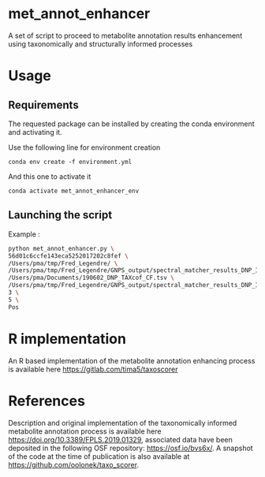 # met_annot_enhancer
A set of script to proceed to metabolite annotation results enhancement using taxonomically and structurally informed processes

# Usage

## Requirements 

The requested package can be installed by creating the conda environment and activating it.

Use the following line for environment creation 

`conda env create -f environment.yml`

And this one to activate it 

`conda activate met_annot_enhancer_env`


## Launching the script

Example : 

```bash
python met_annot_enhancer.py \
56d01c6ccfe143eca5252017202c8fef \
/Users/pma/tmp/Fred_Legendre/ \
/Users/pma/tmp/Fred_Legendre/GNPS_output/spectral_matcher_results_DNP_ISDB.tsv \
/Users/pma/Documents/190602_DNP_TAXcof_CF.tsv \
/Users/pma/tmp/Fred_Legendre/GNPS_output/spectral_matcher_results_DNP_ISDB_repond.tsv \
3 \
5 \
Pos
````


# R implementation

An R based implementation of the metabolite annotation enhancing process is available here https://gitlab.com/tima5/taxoscorer

# References

Description and original implementation of the taxonomically informed metabolite annotation process is available here https://doi.org/10.3389/FPLS.2019.01329, associated data have been deposited in the following OSF repository: <https://osf.io/bvs6x/>.
A snapshot of the code at the time of publication is also available at <https://github.com/oolonek/taxo_scorer>.
